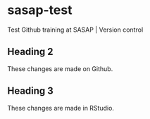 # sasap-test
Test Github training at SASAP | Version control

## Heading 2
These changes are made on Github.

## Heading 3
These changes are made in RStudio.